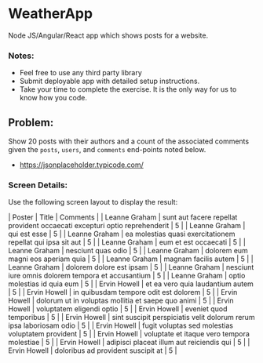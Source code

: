 # WeatherApp
Node JS/Angular/React app which shows posts for a website.

### Notes:

* Feel free to use any third party library
* Submit deployable app with detailed setup instructions. 
* Take your time to complete the exercise. It is the only way for us to know how you code.

## Problem:

Show 20 posts with their authors and a count of the associated comments given the `posts`, `users`, and `comments` end-points noted below. 

- https://jsonplaceholder.typicode.com/

### Screen Details:

Use the following screen layout to display the result:

| Poster | Title | Comments |
|  Leanne Graham | sunt aut facere repellat provident occaecati excepturi optio reprehenderit | 5 |
| Leanne Graham | qui est esse | 5 |
| Leanne Graham | ea molestias quasi exercitationem repellat qui ipsa sit aut | 5 |
| Leanne Graham | eum et est occaecati | 5 |
| Leanne Graham | nesciunt quas odio | 5 |
| Leanne Graham | dolorem eum magni eos aperiam quia | 5 |
| Leanne Graham | magnam facilis autem | 5 |
| Leanne Graham | dolorem dolore est ipsam | 5 |
| Leanne Graham | nesciunt iure omnis dolorem tempora et accusantium | 5 |
| Leanne Graham | optio molestias id quia eum | 5 |
| Ervin Howell | et ea vero quia laudantium autem | 5 |
| Ervin Howell | in quibusdam tempore odit est dolorem | 5 |
| Ervin Howell | dolorum ut in voluptas mollitia et saepe quo animi | 5 |
| Ervin Howell | voluptatem eligendi optio | 5 |
| Ervin Howell | eveniet quod temporibus | 5 |
| Ervin Howell | sint suscipit perspiciatis velit dolorum rerum ipsa laboriosam odio | 5 |
| Ervin Howell | fugit voluptas sed molestias voluptatem provident | 5 |
| Ervin Howell | voluptate et itaque vero tempora molestiae | 5 |
| Ervin Howell | adipisci placeat illum aut reiciendis qui | 5 |
| Ervin Howell | doloribus ad provident suscipit at | 5 |


